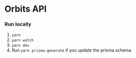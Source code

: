 # Orbits API

### Run locally

1. `yarn`
2. `yarn watch`
3. `yarn dev`
4. Run `yarn prisma-generate` if you update the prisma schema
